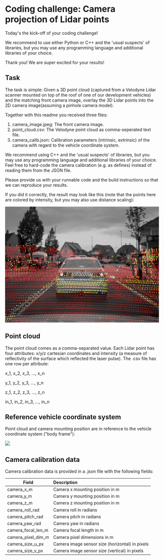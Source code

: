 # Coding challenge: Camera projection of Lidar points
Today's the kick-off of your coding challenge!

We recommend to use either Python or C++ and the 'usual suspects' of libraries, but you may use any programming language and additional libraries of your choice. 

Thank you! We are super excited for your results!

## Task
The task is simple: Given a 3D point cloud (captured from a Velodyne Lidar scanner mounted on top of the roof of one of our development vehicles) and the matching front camera image, overlay the 3D Lidar points into the 2D camera image(assuming a pinhole camera model).

Together with this readme you received three files:

1) camera_image.jpeg: The front camera image. 
2) point_cloud.csv: The Velodyne point cloud as comma-seperated text file.
3) camera_calib.json: Calibration parameters (intrinsic, extrinsic) of the camera with regard to the vehicle coordinate system.

We recommend using C++ and the 'usual suspects' of libraries, but you may use any programming language and additional libraries of your choice. Feel free to hard-code the camera calibration (e.g. as defines) instead of reading them from the JSON file.

Please provide us with your runnable code and the build instructions so that we can reproduce your results. 

If you did it correctly, the result may look like this (note that the points here are colored by intensity, but you may also use distance scaling):

![](reference.jpeg)


## Point cloud
The point cloud comes as a comma-separated value. Each Lidar point has four attributes: x/y/z cartesian coordinates and intensity (a measure of reflectivity of the surface which reflected the laser pulse).
The .csv file has one row per attribute:

x_1, x_2, x_3, ..., x_n

y_1, y_2, y_3, ..., y_n

z_1, z_2, z_3, ..., z_n

in_1, in_2, in_3, ..., in_n


## Reference vehicle coordinate system
Point cloud and camera mounting position are in reference to the vehicle coordinate system ("body frame"):

![](https://upload.wikimedia.org/wikipedia/commons/f/f5/RPY_angles_of_cars.png)

## Camera calibration data
Camera calibration data is provided in a .json file with the following fields:

| Field                 | Description |
| ----------------------|:--------------------------------------------------
| camera_x_m            | Camera x mounting position in m                   |
| camera_y_m            | Camera y mounting position in m                   |
| camera_z_m            | Camera z mounting position in m                   |
| camera_roll_rad       | Camera roll in radians                            |
| camera_pitch_rad      | Camera pitch in radians                           |
| camera_yaw_rad        | Camera yaw in radians                             |
| camera_focal_len_m    | Camera focal length in m                          |
| camera_pixel_dim_m    | Camera pixel dimensions in m                      |
| camera_size_u_px      | Camera image sensor size (horizontal) in pixels   |
| camera_size_v_px      | Camera image sensor size (vertical) in pixels     |


